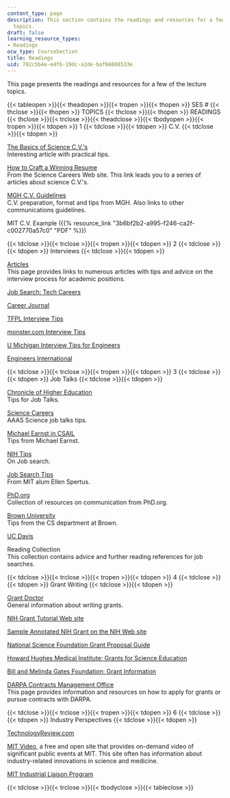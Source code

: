 ```yaml
---
content_type: page
description: This section contains the readings and resources for a few of the lecture
  topics.
draft: false
learning_resource_types:
- Readings
ocw_type: CourseSection
title: Readings
uid: 702c5b4e-e4fb-19dc-a2de-baf66608533e
---
```

This page presents the readings and resources for a few of the lecture topics.

{{< tableopen >}}{{< theadopen >}}{{< tropen >}}{{< thopen >}}
SES #
{{< thclose >}}{{< thopen >}}
TOPICS
{{< thclose >}}{{< thopen >}}
READINGS
{{< thclose >}}{{< trclose >}}{{< theadclose >}}{{< tbodyopen >}}{{< tropen >}}{{< tdopen >}}
1
{{< tdclose >}}{{< tdopen >}}
C.V.
{{< tdclose >}}{{< tdopen >}}

[The Basics of Science C.V.'s](http://chronicle.com/article/The-Basics-of-Science-CVs/46275/)     
Interesting article with practical tips.

[How to Craft a Winning Resume](https://www.sciencemag.org/careers/how-craft-winning-r%C3%A9sum%C3%A9)     
From the Science Careers Web site. This link leads you to a series of articles about science C.V.'s.

[MGH C.V. Guidelines](https://www.massgeneral.org/faculty-development/promotion-cv)     
C.V. preparation, format and tips from MGH. Also links to other communications guidelines.

MIT C.V. Example ({{% resource_link "3b6bf2b2-a995-f246-ca2f-c002770a57c0" "PDF" %}})

{{< tdclose >}}{{< trclose >}}{{< tropen >}}{{< tdopen >}}
2
{{< tdclose >}}{{< tdopen >}}
Interviews
{{< tdclose >}}{{< tdopen >}}

[Articles](https://web.archive.org/web/20161222022509/https://www.training.nih.gov/assets/Preparing_for_Academic_Interviews_Handout.pdf)     
This page provides links to numerous articles with tips and advice on the interview process for academic positions.

[Job Search: Tech Careers](http://jobsearchtech.about.com/od/yourjobsearch/)

[Career Journal](http://www.careerjournal.com/jobhunting/interviewing/)

[TFPL Interview Tips](https://www.glassdoor.com/Interview/The-TFPL-Interview-Questions-E7167958.htm)

[monster.com Interview Tips](http://career-advice.monster.com/job-interview/Interview-Preparation/Job-Interview-Pointers-Fogarty/article.aspx)

[U Michigan Interview Tips for Engineers](http://www.hr.umich.edu/empserv/department/empsel/basiccomp.html)

[Engineers International](https://www.engineersnutbolt.com/)

{{< tdclose >}}{{< trclose >}}{{< tropen >}}{{< tdopen >}}
3
{{< tdclose >}}{{< tdopen >}}
Job Talks
{{< tdclose >}}{{< tdopen >}}

[Chronicle of Higher Education](http://chronicle.com/article/Giving-a-Job-Talk-in-the-Sc/45375/)     
Tips for Job Talks.

[Science Careers](https://www.sciencemag.org/careers)     
AAAS Science job talks tips.

[Michael Earnst in CSAIL](http://homes.cs.washington.edu/~mernst/advice/academic-job.html)     
Tips from Michael Earnst.

[NIH Tips](http://www.training.nih.gov/careers/careercenter/advice.html)     
On Job search.

[Job Search Tips](http://people.mills.edu/spertus/job-search/job.html)     
From MIT alum Ellen Spertus.

[PhD.org](https://www.above.com/marketplace/phd.org)     
Collection of resources on communication from PhD.org.

[Brown University](http://www.sigmod.org/publications/sigmod-record/0112/career-intro.html)     
Tips from the CS department at Brown.

[UC Davis](http://www.ucdavis.edu/index.html)

Reading Collection     
This collection contains advice and further reading references for job searches.

{{< tdclose >}}{{< trclose >}}{{< tropen >}}{{< tdopen >}}
4
{{< tdclose >}}{{< tdopen >}}
Grant Writing
{{< tdclose >}}{{< tdopen >}}

[Grant Doctor](https://www.sciencemag.org/author/grant-doctor)     
General information about writing grants.

[NIH Grant Tutorial Web site](http://www.nlm.nih.gov/ep/Tutorial.html)

[Sample Annotated NIH Grant on the NIH Web site](http://www.niaid.nih.gov/researchfunding/grant/pages/appsamples.aspx)

[National Science Foundation Grant Proposal Guide](http://www.nsf.gov/pubs/2001/nsf012/toc.html)

[Howard Hughes Medical Institute: Grants for Science Education](http://www.hhmi.org/grants/)

[Bill and Melinda Gates Foundation: Grant Information](http://www.gatesfoundation.org/How-We-Work/General-Information/Grant-Opportunities)

[DARPA Contracts Management Office](https://www.darpa.mil/work-with-us/contract-management)     
This page provides information and resources on how to apply for grants or pursue contracts with DARPA.

{{< tdclose >}}{{< trclose >}}{{< tropen >}}{{< tdopen >}}
6
{{< tdclose >}}{{< tdopen >}}
Industry Perspectives
{{< tdclose >}}{{< tdopen >}}

[TechnologyReview.com](http://www.technologyreview.com/)

[MIT Video](http://video.mit.edu/), a free and open site that provides on-demand video of significant public events at MIT. This site often has information about industry-related innovations in science and medicine.

[MIT Industrial Liaison Program](http://ilp.mit.edu/)

{{< tdclose >}}{{< trclose >}}{{< tbodyclose >}}{{< tableclose >}}